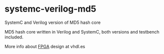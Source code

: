 # systemc-verilog-md5
SystemC and Verilog version of MD5 hash core

MD5 hash core written in Verilog and SystemC, both versions and testbench included.

More info about <a href="https://vhdl.es/fpga">FPGA</a> design at vhdl.es
